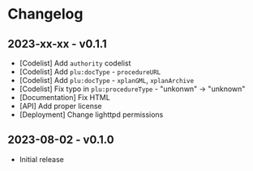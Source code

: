 # Changelog

## 2023-xx-xx - v0.1.1

* [Codelist] Add `authority` codelist
* [Codelist] Add `plu:docType` - `procedureURL`
* [Codelist] Add `plu:docType` - `xplanGML`, `xplanArchive`
* [Codelist] Fix typo in `plu:procedureType` - "unkonwn" -> "unknown"
* [Documentation] Fix HTML
* [API] Add proper license
* [Deployment] Change lighttpd permissions

## 2023-08-02 - v0.1.0

* Initial release